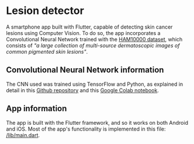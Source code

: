 # Lesion detector

A smartphone app built with Flutter, capable of detecting skin cancer lesions using Computer Vision. 
To do so, the app incorporates a Convolutional Neural Network trained with the 
[HAM10000 dataset](https://dataverse.harvard.edu/dataset.xhtml?persistentId=doi:10.7910/DVN/DBW86T), 
which consists of _"a large collection of multi-source dermatoscopic images of common pigmented skin
lesions"_.

## Convolutional Neural Network information

The CNN used was trained using TensorFlow and Python, as explained in detail in this 
[Github repository](https://github.com/msthoma/HAM10000_ConvNet) and this
[Google Colab notebook](https://github.com/msthoma/HAM10000_ConvNet/blob/master/HAM10000_ConvNet.ipynb).

## App information

The app is built with the Flutter framework, and so it works on both Android and iOS. Most of the 
app's functionality is implemented in this file: [/lib/main.dart](/lib/main.dart).